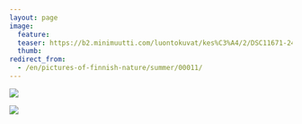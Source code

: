 ```yaml
---
layout: page
image:
  feature:
  teaser: https://b2.minimuutti.com/luontokuvat/kes%C3%A4/2/DSC11671-245px.jpg
  thumb:
redirect_from:
  - /en/pictures-of-finnish-nature/summer/00011/
---
```


![](https://b2.minimuutti.com/luontokuvat/kes%C3%A4/2/DSC11671-800px.jpg)

![](https://b2.minimuutti.com/luontokuvat/kes%C3%A4/2/DSC11678-800px.jpg)
